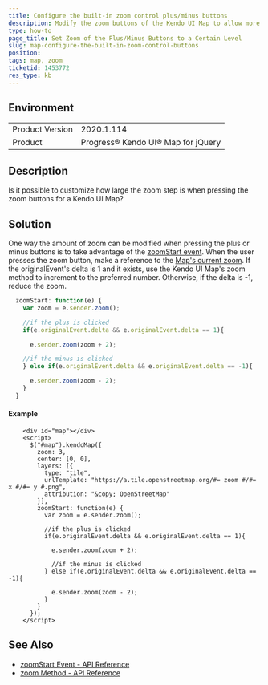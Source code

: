 ```yaml
---
title: Configure the built-in zoom control plus/minus buttons
description: Modify the zoom buttons of the Kendo UI Map to allow more than one level of zoom.
type: how-to
page_title: Set Zoom of the Plus/Minus Buttons to a Certain Level
slug: map-configure-the-built-in-zoom-control-buttons
position:
tags: map, zoom
ticketid: 1453772
res_type: kb
---
```


## Environment
<table>
	<tbody>
		<tr>
			<td>Product Version</td>
			<td>2020.1.114</td>
		</tr>
		<tr>
			<td>Product</td>
			<td>Progress® Kendo UI® Map for jQuery</td>
		</tr>
	</tbody>
</table>


## Description
Is it possible to customize how large the zoom step is when pressing the zoom buttons for a Kendo UI Map?

## Solution
One way the amount of zoom can be modified when pressing the plus or minus buttons is to take advantage of the [zoomStart event](https://docs.telerik.com/kendo-ui/api/javascript/dataviz/ui/map/events/zoomstart).  When the user presses the zoom button, make a reference to the [Map's current zoom](https://docs.telerik.com/kendo-ui/api/javascript/dataviz/ui/map/methods/zoom).  If the originalEvent's delta is 1 and it exists, use the Kendo UI Map's zoom method to increment to the preferred number.  Otherwise, if the delta is -1, reduce the zoom.

```javascript
  zoomStart: function(e) {
    var zoom = e.sender.zoom();

    //if the plus is clicked
    if(e.originalEvent.delta && e.originalEvent.delta == 1){

      e.sender.zoom(zoom + 2);

    //if the minus is clicked  
    } else if(e.originalEvent.delta && e.originalEvent.delta == -1){

      e.sender.zoom(zoom - 2);
    }
  }
```

#### Example

```dojo
    <div id="map"></div>
    <script>
      $("#map").kendoMap({
        zoom: 3,
        center: [0, 0],
        layers: [{
          type: "tile",
          urlTemplate: "https://a.tile.openstreetmap.org/#= zoom #/#= x #/#= y #.png",
          attribution: "&copy; OpenStreetMap"
        }],
        zoomStart: function(e) {
          var zoom = e.sender.zoom();

          //if the plus is clicked
          if(e.originalEvent.delta && e.originalEvent.delta == 1){

            e.sender.zoom(zoom + 2);

            //if the minus is clicked  
          } else if(e.originalEvent.delta && e.originalEvent.delta == -1){

            e.sender.zoom(zoom - 2);
          }
        }
      });
    </script>
```

## See Also
* [zoomStart Event - API Reference](https://docs.telerik.com/kendo-ui/api/javascript/dataviz/ui/map/events/zoomstart)
* [zoom Method - API Reference](https://docs.telerik.com/kendo-ui/api/javascript/dataviz/ui/map/methods/zoom)
